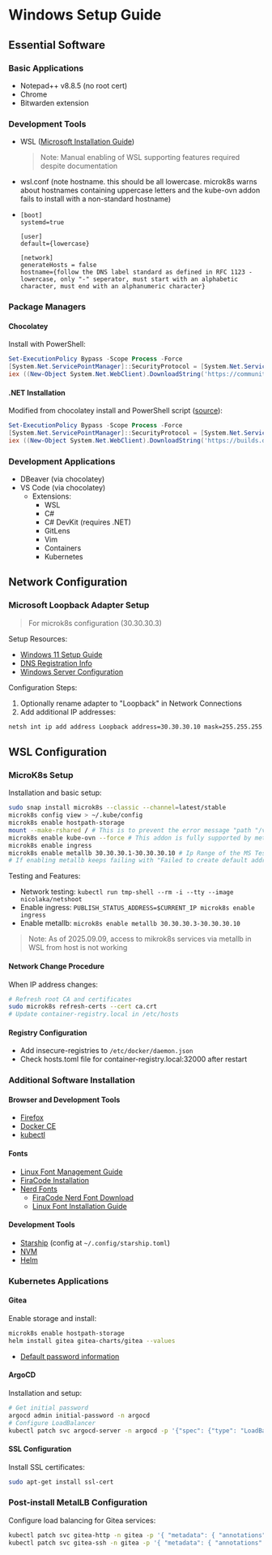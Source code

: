 # Windows Setup Guide

## Essential Software

### Basic Applications

- Notepad++ v8.8.5 (no root cert)
- Chrome
- Bitwarden extension

### Development Tools

- WSL ([Microsoft Installation Guide](https://learn.microsoft.com/en-us/windows/wsl/install))
  > Note: Manual enabling of WSL supporting features required despite documentation
- wsl.conf (note hostname. this should be all lowercase. microk8s warns about hostnames containing uppercase letters and the kube-ovn addon fails to install with a non-standard hostname)
- ```
  [boot]
  systemd=true
  
  [user]
  default={lowercase}
  
  [network]
  generateHosts = false
  hostname={follow the DNS label standard as defined in RFC 1123 - lowercase, only "-" seperator, must start with an alphabetic character, must end with an alphanumeric character}
  ```

### Package Managers

#### Chocolatey

Install with PowerShell:

```powershell
Set-ExecutionPolicy Bypass -Scope Process -Force
[System.Net.ServicePointManager]::SecurityProtocol = [System.Net.ServicePointManager]::SecurityProtocol -bor 3072
iex ((New-Object System.Net.WebClient).DownloadString('https://community.chocolatey.org/install.ps1'))
```

#### .NET Installation

Modified from chocolatey install and PowerShell script ([source](https://dotnet.microsoft.com/en-us/download/dotnet/scripts)):

```powershell
Set-ExecutionPolicy Bypass -Scope Process -Force
[System.Net.ServicePointManager]::SecurityProtocol = [System.Net.ServicePointManager]::SecurityProtocol -bor 3072
iex ((New-Object System.Net.WebClient).DownloadString('https://builds.dotnet.microsoft.com/dotnet/scripts/v1/dotnet-install.ps1'))
```

### Development Applications

- DBeaver (via chocolatey)
- VS Code (via chocolatey)
  - Extensions:
    - WSL
    - C#
    - C# DevKit (requires .NET)
    - GitLens
    - Vim
    - Containers
    - Kubernetes

## Network Configuration

### Microsoft Loopback Adapter Setup

> For microk8s configuration (30.30.30.3)

Setup Resources:

- [Windows 11 Setup Guide](https://www.linkedin.com/pulse/how-create-microsoft-loopback-adapter-windows-11-buddhika-wijesooriya-3mgle)
- [DNS Registration Info](https://learn.microsoft.com/en-us/answers/questions/344170/loopback-adapters-keep-getting-registered-in-dns-a)
- [Windows Server Configuration](https://docs.progress.com/bundle/loadmaster-technical-note-configuring-dsr-ltsf/page/Add-a-loopback-interface-on-Windows-Server-2012-2016-and-2019.html)

Configuration Steps:

1. Optionally rename adapter to "Loopback" in Network Connections
2. Add additional IP addresses:

```cmd
netsh int ip add address Loopback address=30.30.30.10 mask=255.255.255.0
```

## WSL Configuration

### MicroK8s Setup

Installation and basic setup:

```bash
sudo snap install microk8s --classic --channel=latest/stable
microk8s config view > ~/.kube/config
microk8s enable hostpath-storage
mount --make-rshared / # This is to prevent the error message "path "/var/run/netns" is mounted on "/" but it is not a shared or slave mount" when enabling kube-ovn addon"
microk8s enable kube-ovn --force # This addon is fully supported by metallb. The default calico networking pluggin is "mostly" supported https://metallb.io/installation/network-addons/. It does not seem to allow access to k8s services from the host which I've been unable to debug and may be related to one of the known issues
microk8s enable ingress
microk8s enable metallb 30.30.30.1-30.30.30.10 # Ip Range of the MS Test Loopback adapter added above
# If enabling metallb keeps failing with "Failed to create default address pool - Post https://webhook-service.metallb-system.svc:443/validate-metallb-io-v1beta1-ipaddresspool?timeout=10s: context deadline exceeded", remove and purge microk8s and reinstall resolved this.


```

Testing and Features:

- Network testing: `kubectl run tmp-shell --rm -i --tty --image nicolaka/netshoot`
- Enable ingress: `PUBLISH_STATUS_ADDRESS=$CURRENT_IP microk8s enable ingress`
- Enable metallb: `microk8s enable metallb 30.30.30.3-30.30.30.10`

> Note: As of 2025.09.09, access to mikrok8s services via metallb in WSL from host is not working

#### Network Change Procedure

When IP address changes:

```bash
# Refresh root CA and certificates
sudo microk8s refresh-certs --cert ca.crt
# Update container-registry.local in /etc/hosts
```

#### Registry Configuration

- Add insecure-registries to `/etc/docker/daemon.json`
- Check hosts.toml file for container-registry.local:32000 after restart

### Additional Software Installation

#### Browser and Development Tools

- [Firefox](https://support.mozilla.org/en-US/kb/install-firefox-linux#w_install-firefox-deb-package-for-debian-based-distributions)
- [Docker CE](https://docs.docker.com/engine/install/ubuntu/)
- [kubectl](https://kubernetes.io/docs/tasks/tools/install-kubectl-linux/)

#### Fonts

- [Linux Font Management Guide](https://linuxconfig.org/how-to-install-and-manage-fonts-on-linux)
- [FiraCode Installation](https://github.com/tonsky/FiraCode/wiki/Linux-instructions#installing-with-a-package-manager)
- [Nerd Fonts](https://www.nerdfonts.com/)
  - [FiraCode Nerd Font Download](https://github.com/ryanoasis/nerd-fonts/releases/download/v3.4.0/FiraCode.zip)
  - [Linux Font Installation Guide](https://dev.to/pulkitsingh/install-nerd-fonts-or-any-fonts-easily-in-linux-2e3l)

#### Development Tools

- [Starship](https://starship.rs/) (config at `~/.config/starship.toml`)
- [NVM](https://github.com/nvm-sh/nvm?tab=readme-ov-file#install--update-script)
- [Helm](https://helm.sh/docs/intro/install/)

### Kubernetes Applications

#### Gitea

Enable storage and install:
```bash
microk8s enable hostpath-storage
helm install gitea gitea-charts/gitea --values
```

- [Default password information](https://gitea.com/gitea/helm-gitea#gitea)

#### ArgoCD

Installation and setup:

```bash
# Get initial password
argocd admin initial-password -n argocd
# Configure LoadBalancer
kubectl patch svc argocd-server -n argocd -p '{"spec": {"type": "LoadBalancer", "loadBalancerIP": "30.30.30.2"}}'
```

#### SSL Configuration

Install SSL certificates:

```bash
sudo apt-get install ssl-cert
```

### Post-install MetalLB Configuration

Configure load balancing for Gitea services:

```bash
kubectl patch svc gitea-http -n gitea -p '{ "metadata": { "annotations": { "metallb.io/allow-shared-ip": "gitea-30.30.30.3"}}, "spec": {"loadBalancerIP": "30.30.30.3"}}'
kubectl patch svc gitea-ssh -n gitea -p '{ "metadata": { "annotations": { "metallb.io/allow-shared-ip": "gitea-30.30.30.3"}}, "spec": {"loadBalancerIP": "30.30.30.3"}}'
```




